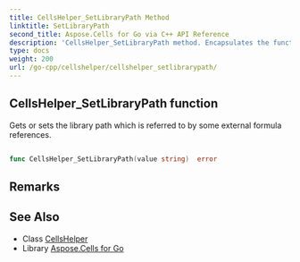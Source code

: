 ```yaml
---
title: CellsHelper_SetLibraryPath Method 
linktitle: SetLibraryPath
second_title: Aspose.Cells for Go via C++ API Reference
description: 'CellsHelper_SetLibraryPath method. Encapsulates the function that represents setlibrarypath in Go.'
type: docs
weight: 200
url: /go-cpp/cellshelper/cellshelper_setlibrarypath/
---
```


## CellsHelper_SetLibraryPath function

Gets or sets the library path which is referred to by some external formula references.

```go

func CellsHelper_SetLibraryPath(value string)  error

```

## Remarks


## See Also

* Class [CellsHelper](../)
* Library [Aspose.Cells for Go](../../)
